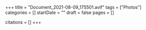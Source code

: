 +++
title = "Document_2021-08-09_175501.avif"
tags = ["Photos"]
categories = []
startDate = ""
draft = false
pages = []

citations = []
+++
